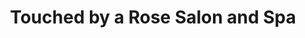 ---
title: "Touched by a Rose Salon and Spa"
url: /angeles/touched-by-a-rose-salon-and-spa/
shop: massage
---